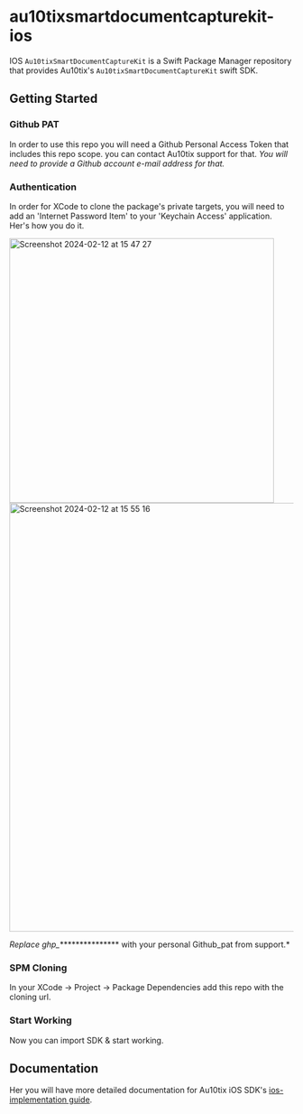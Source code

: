 # au10tixsmartdocumentcapturekit-ios

IOS `Au10tixSmartDocumentCaptureKit` is a Swift Package Manager repository that provides Au10tix's `Au10tixSmartDocumentCaptureKit` swift SDK.

## Getting Started

### Github PAT
In order to use this repo you will need a Github Personal Access Token that includes this repo scope. you can contact Au10tix support for that.
*You will need to provide a Github account e-mail address for that.*

### Authentication
In order for XCode to clone the package's private targets, you will need to add an 'Internet Password Item' to your 'Keychain Access' application. Her's how you do it.

<img width="469" alt="Screenshot 2024-02-12 at 15 47 27" src="https://github.com/au10tixmobile/au10tixsmartdocumentcapturekit-ios/assets/94300864/b4184aee-3d6c-43a7-995a-f59c49391d99">

<img width="760" alt="Screenshot 2024-02-12 at 15 55 16" src="https://github.com/au10tixmobile/au10tixsmartdocumentcapturekit-ios/assets/94300864/7041e1d3-281d-4f08-bd26-4fd597de0795">

*Replace ghp_**************** with your personal Github_pat from support.*

### SPM Cloning
In your XCode -> Project -> Package Dependencies add this repo with the cloning url.

### Start Working
Now you can import SDK & start working. 

## Documentation
Her you will have more detailed documentation for Au10tix iOS SDK's [ios-implementation guide](https://documentation.au10tixservices.com/mobile-sdk/ios/sdk-implementation-guide/introduction/).
